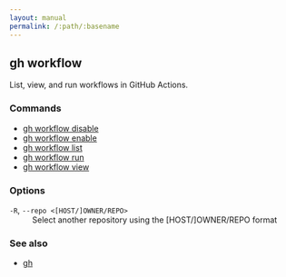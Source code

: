 ```yaml
---
layout: manual
permalink: /:path/:basename
---
```


## gh workflow

List, view, and run workflows in GitHub Actions.

### Commands

* [gh workflow disable](./gh_workflow_disable)
* [gh workflow enable](./gh_workflow_enable)
* [gh workflow list](./gh_workflow_list)
* [gh workflow run](./gh_workflow_run)
* [gh workflow view](./gh_workflow_view)


### Options


<dl class="flags">
	<dt><code>-R</code>, <code>--repo &lt;[HOST/]OWNER/REPO&gt;</code></dt>
	<dd>Select another repository using the [HOST/]OWNER/REPO format</dd>
</dl>


### See also

* [gh](./gh)
